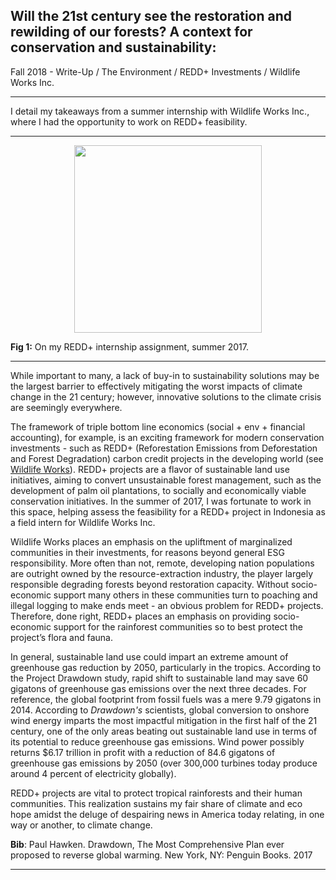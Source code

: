 ## Will the 21st century see the restoration and rewilding of our forests? A context for conservation and sustainability:

Fall 2018 - Write-Up / The Environment / REDD+ Investments / Wildlife Works Inc.

---

I detail my takeaways from a summer internship with Wildlife Works Inc., where I had the opportunity to work on REDD+ feasibility. 

---

<center> <img src="images/redd_blog.png?raw=true" width="300" height="300"> </center>

**Fig 1:** On my REDD+ internship assignment, summer 2017.

---

While important to many, a lack of buy-in to sustainability solutions may be the largest barrier to effectively mitigating the worst impacts of climate change in the 21 century; however, innovative solutions to the climate crisis are seemingly everywhere. 

The framework of triple bottom line economics (social + env + financial accounting), for example, is an exciting framework for modern conservation investments - such as REDD+ (Reforestation Emissions from Deforestation and Forest Degradation) carbon credit projects in the developing world (see [Wildlife Works](https://www.wildlifeworks.com/)). REDD+ projects are a flavor of sustainable land use initiatives, aiming to convert unsustainable forest management, such as the  development of palm oil plantations, to socially and economically viable conservation initiatives. In the summer of 2017, I was fortunate to work in this space, helping assess the feasibility for a REDD+ project in Indonesia as a field intern for Wildlife Works Inc.

Wildlife Works places an emphasis on the upliftment of marginalized communities in their investments, for reasons beyond general ESG responsibility. More often than not, remote, developing nation populations are outright owned by the resource-extraction industry, the player largely responsible degrading forests beyond restoration capacity. Without socio-economic support many others in these communities turn to poaching and illegal logging to make ends meet - an obvious problem for REDD+ projects. Therefore, done right, REDD+ places an emphasis on providing socio-economic support for the rainforest communities so to best protect the project’s flora and fauna. 

In general, sustainable land use could impart an extreme amount of greenhouse gas reduction by 2050, particularly in the tropics. According to the <in>Project Drawdown</ins> study, rapid shift to sustainable land may save 60 gigatons of greenhouse gas emissions over the next three decades. For reference, the global footprint from fossil fuels was a mere 9.79 gigatons in 2014. According to *Drawdown's* scientists, global conversion to onshore wind energy imparts the most impactful mitigation in the first half of the 21 century, one of the only areas beating out sustainable land use in terms of its potential to reduce greenhouse gas emissions. Wind power possibly returns $6.17 trillion in profit with a reduction of 84.6 gigatons of greenhouse gas emissions by 2050 (over 300,000 turbines today produce around 4 percent of electricity globally).

REDD+ projects are vital to protect tropical rainforests and their human communities. This realization sustains my fair share of climate and eco hope amidst the deluge of despairing news in America today relating, in one way or another, to climate change. 

**Bib**: Paul Hawken. Drawdown, The Most Comprehensive Plan ever proposed to reverse global warming. New York, NY: Penguin Books. 2017

---

